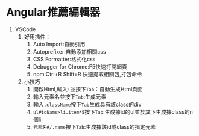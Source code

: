 # Angular推薦編輯器
1. VSCode
   1. 好用插件：
      1. Auto Import:自動引用
      2. Autoprefixer:自動添加相關css
      3. CSS Formatter:格式化css
      4. Debugger for Chrome:F5快速打開網頁
      5. npm:Ctrl+R Shift+R 快速提取相關包,打包命令
   2. 小技巧
      1. 開啟Html,輸入`!`並按下`Tab`：自動生成Html頁面
      2. 輸入元素名並按下`Tab`:生成元素
      3. 輸入`.className`按下`Tab`生成具有該class的div
      4. `ul#idName>li.item*5`按下`Tab`:生成據id的ul並於其下生成據class的n個li
      5. `元素名#/.name`按下`Tab`:生成據該id或class的指定元素